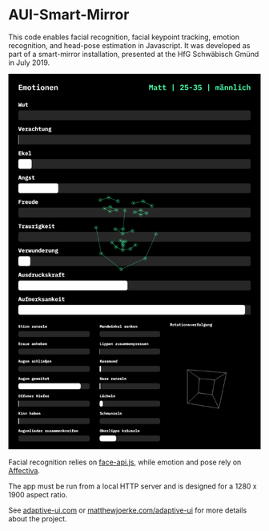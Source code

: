 # AUI-Smart-Mirror

This code enables facial recognition, facial keypoint tracking, emotion recognition, and head-pose estimation in Javascript. It was developed as part of a smart-mirror installation, presented at the HfG Schwäbisch Gmünd in July 2019. 

![image](screenshot.png)

Facial recognition relies on [face-api.js](https://github.com/justadudewhohacks/face-api.js/), while emotion and pose rely on [Affectiva](https://knowledge.affectiva.com/v3.3/docs/getting-started-with-the-emotion-sdk-for-javascript).

The app must be run from a local HTTP server and is designed for a 1280 x 1900 aspect ratio.

See [adaptive-ui.com](http://adaptive-ui.com/) or [matthewjoerke.com/adaptive-ui](http://matthewjoerke.com/adaptive-ui) for more details about the project.
